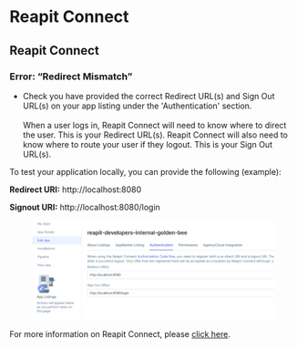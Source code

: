 # Reapit Connect

## **Reapit Connect**

### **Error: “Redirect Mismatch”**

* Check you have provided the correct Redirect URL(s) and Sign Out URL(s) on your app listing under the 'Authentication' section. \
  \
  When a user logs in, Reapit Connect will need to know where to direct the user. This is your Redirect URL(s). Reapit Connect will also need to know where to route your user if they logout. This is your Sign Out URL(s).

To test your application locally, you can provide the following (example):

**Redirect URI:** http://localhost:8080

**Signout URI:** http://localhost:8080/login

<figure><img src="../.gitbook/assets/image (126).png" alt=""><figcaption></figcaption></figure>

For more information on Reapit Connect, please [click here](https://foundations-documentation.reapit.cloud/api/reapit-connect).&#x20;
